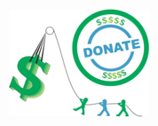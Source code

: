 <img src="https://raw.githubusercontent.com/Lin8x/CyberSecCanvas/master/images/glitchywaves.gif" width="100%" height="10">

<p align="center"> <img src="https://raw.githubusercontent.com/Lin8x/CyberSecCanvas/master/images/fundraisingimage.png" width="50%" height="40%"> </p>

<img src="https://raw.githubusercontent.com/Lin8x/CyberSecCanvas/master/images/glitchywaves.gif" width="100%" height="10">
